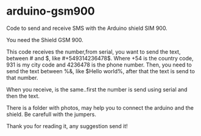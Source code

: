 # arduino-gsm900
Code to send and receive SMS with the Arduino shield SIM 900.

You need the Shield GSM 900.

This code receives the number,from serial, you want to send the text, between # and $, like #+549314236478$.
Where +54 is the country code, 931 is my city code and 4236478 is the phone number.
Then, you need to send the text between %&, like $Hello world%, after that the text is send to that number.

When you receive, is the same..first the number is send using serial and then the text.

There is a folder with photos, may help you to connect the arduino and the shield. Be carefull with the jumpers. 

Thank you for reading it, any suggestion send it!

